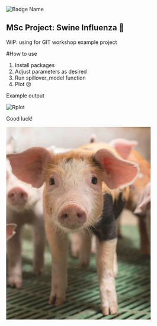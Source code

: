 <!-- badges: start -->
![Badge Name](https://img.shields.io/badge/R-276DC3?style=for-the-badge&logo=r&logoColor=white)
<!-- badges: end -->

## MSc Project: Swine Influenza :pig:
WIP: using for GIT workshop example project


#How to use
1. Install packages
2. Adjust parameters as desired
3. Run spillover_model function
4. Plot :disappointed_relieved:

Example output

![Rplot](https://github.com/user-attachments/assets/857be183-2f56-4ac3-a6ff-618a62c4ff0b)

Good luck!

![piggy](https://github.com/sipletts/MSc-Swine/blob/main/docs/piggy.png)

